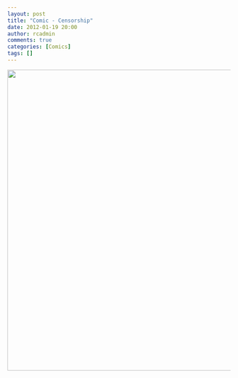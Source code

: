 ```yaml
---
layout: post
title: "Comic - Censorship"
date: 2012-01-19 20:00
author: rcadmin
comments: true
categories: [Comics]
tags: []
---
```

<a href="http://bitsmack.com/wp/2012/01/19/comic-censorship/"><img src="http://dl.bitsmack.com/uploads/2012/01/20120119.jpg" alt="" title="" width="680" height="680" class="alignnone size-full wp-image-2324" /></a>
